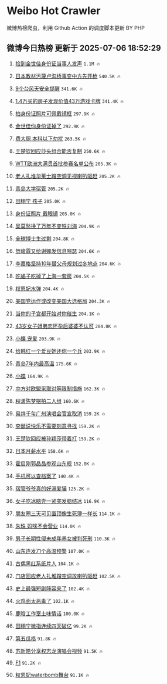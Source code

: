 # Weibo Hot Crawler 



微博热榜爬虫，利用 Github Action 的调度脚本更新 BY PHP 


## 微博今日热榜 更新于 2025-07-06 18:52:29 
1. [捡到金世佳身份证当事人发声](https://s.weibo.com/weibo?q=%23%E6%8D%A1%E5%88%B0%E9%87%91%E4%B8%96%E4%BD%B3%E8%BA%AB%E4%BB%BD%E8%AF%81%E5%BD%93%E4%BA%8B%E4%BA%BA%E5%8F%91%E5%A3%B0%23&t=31&band_rank=1&Refer=top) `1.1M 🔥` 

1. [日本教材污蔑卢沟桥事变中方先开枪](https://s.weibo.com/weibo?q=%23%E6%97%A5%E6%9C%AC%E6%95%99%E6%9D%90%E6%B1%A1%E8%94%91%E5%8D%A2%E6%B2%9F%E6%A1%A5%E4%BA%8B%E5%8F%98%E4%B8%AD%E6%96%B9%E5%85%88%E5%BC%80%E6%9E%AA%23&t=31&band_rank=2&Refer=top) `540.5K 🔥` 

1. [9个台风天安全提醒](https://s.weibo.com/weibo?q=%239%E4%B8%AA%E5%8F%B0%E9%A3%8E%E5%A4%A9%E5%AE%89%E5%85%A8%E6%8F%90%E9%86%92%23&t=31&band_rank=3&Refer=top) `341.6K 🔥` 

1. [1.4万买的房子发现价值43万游戏卡牌](https://s.weibo.com/weibo?q=%231.4%E4%B8%87%E4%B9%B0%E7%9A%84%E6%88%BF%E5%AD%90%E5%8F%91%E7%8E%B0%E4%BB%B7%E5%80%BC43%E4%B8%87%E6%B8%B8%E6%88%8F%E5%8D%A1%E7%89%8C%23&t=31&band_rank=4&Refer=top) `341.4K 🔥` 

1. [拍身份证照片可佩戴镜框](https://s.weibo.com/weibo?q=%23%E6%8B%8D%E8%BA%AB%E4%BB%BD%E8%AF%81%E7%85%A7%E7%89%87%E5%8F%AF%E4%BD%A9%E6%88%B4%E9%95%9C%E6%A1%86%23&t=31&band_rank=5&Refer=top) `297.9K 🔥` 

1. [金世佳你身份证掉了](https://s.weibo.com/weibo?q=%23%E9%87%91%E4%B8%96%E4%BD%B3%E4%BD%A0%E8%BA%AB%E4%BB%BD%E8%AF%81%E6%8E%89%E4%BA%86%23&t=31&band_rank=6&Refer=top) `292.9K 🔥` 

1. [费大厨 本科以下勿扰](https://s.weibo.com/weibo?q=%E8%B4%B9%E5%A4%A7%E5%8E%A8%20%E6%9C%AC%E7%A7%91%E4%BB%A5%E4%B8%8B%E5%8B%BF%E6%89%B0&t=31&band_rank=7&Refer=top) `263.5K 🔥` 

1. [王楚钦回应莎头组合能否复制](https://s.weibo.com/weibo?q=%23%E7%8E%8B%E6%A5%9A%E9%92%A6%E5%9B%9E%E5%BA%94%E8%8E%8E%E5%A4%B4%E7%BB%84%E5%90%88%E8%83%BD%E5%90%A6%E5%A4%8D%E5%88%B6%23&t=31&band_rank=8&Refer=top) `250.6K 🔥` 

1. [WTT欧洲大满贯首批参赛名单公布](https://s.weibo.com/weibo?q=%23WTT%E6%AC%A7%E6%B4%B2%E5%A4%A7%E6%BB%A1%E8%B4%AF%E9%A6%96%E6%89%B9%E5%8F%82%E8%B5%9B%E5%90%8D%E5%8D%95%E5%85%AC%E5%B8%83%23&t=31&band_rank=9&Refer=top) `205.3K 🔥` 

1. [老人扎堆华莱士蹭空调无视喇叭驱赶](https://s.weibo.com/weibo?q=%23%E8%80%81%E4%BA%BA%E6%89%8E%E5%A0%86%E5%8D%8E%E8%8E%B1%E5%A3%AB%E8%B9%AD%E7%A9%BA%E8%B0%83%E6%97%A0%E8%A7%86%E5%96%87%E5%8F%AD%E9%A9%B1%E8%B5%B6%23&t=31&band_rank=10&Refer=top) `205.2K 🔥` 

1. [青岛大学宿管](https://s.weibo.com/weibo?q=%23%E9%9D%92%E5%B2%9B%E5%A4%A7%E5%AD%A6%E5%AE%BF%E7%AE%A1%23&t=31&band_rank=11&Refer=top) `205.2K 🔥` 

1. [田栩宁 孩子](https://s.weibo.com/weibo?q=%E7%94%B0%E6%A0%A9%E5%AE%81%20%E5%AD%A9%E5%AD%90&t=31&band_rank=12&Refer=top) `205.0K 🔥` 

1. [身份证照片 戴眼镜](https://s.weibo.com/weibo?q=%E8%BA%AB%E4%BB%BD%E8%AF%81%E7%85%A7%E7%89%87%20%E6%88%B4%E7%9C%BC%E9%95%9C&t=31&band_rank=13&Refer=top) `205.0K 🔥` 

1. [吴莫愁换了万年不变铁刘海](https://s.weibo.com/weibo?q=%E5%90%B4%E8%8E%AB%E6%84%81%E6%8D%A2%E4%BA%86%E4%B8%87%E5%B9%B4%E4%B8%8D%E5%8F%98%E9%93%81%E5%88%98%E6%B5%B7&t=31&band_rank=14&Refer=top) `204.9K 🔥` 

1. [全球博士生过剩](https://s.weibo.com/weibo?q=%23%E5%85%A8%E7%90%83%E5%8D%9A%E5%A3%AB%E7%94%9F%E8%BF%87%E5%89%A9%23&t=31&band_rank=15&Refer=top) `204.8K 🔥` 

1. [贺峻霖又给谢娜发信息嘚瑟](https://s.weibo.com/weibo?q=%23%E8%B4%BA%E5%B3%BB%E9%9C%96%E5%8F%88%E7%BB%99%E8%B0%A2%E5%A8%9C%E5%8F%91%E4%BF%A1%E6%81%AF%E5%98%9A%E7%91%9F%23&t=31&band_rank=16&Refer=top) `204.6K 🔥` 

1. [李嘉格坚持10年替父母规划过冬地点](https://s.weibo.com/weibo?q=%E6%9D%8E%E5%98%89%E6%A0%BC%E5%9D%9A%E6%8C%8110%E5%B9%B4%E6%9B%BF%E7%88%B6%E6%AF%8D%E8%A7%84%E5%88%92%E8%BF%87%E5%86%AC%E5%9C%B0%E7%82%B9&t=31&band_rank=17&Refer=top) `204.6K 🔥` 

1. [吃蝎子吃掉了上海一套房](https://s.weibo.com/weibo?q=%E5%90%83%E8%9D%8E%E5%AD%90%E5%90%83%E6%8E%89%E4%BA%86%E4%B8%8A%E6%B5%B7%E4%B8%80%E5%A5%97%E6%88%BF&t=31&band_rank=18&Refer=top) `204.5K 🔥` 

1. [权恩妃水弹](https://s.weibo.com/weibo?q=%23%E6%9D%83%E6%81%A9%E5%A6%83%E6%B0%B4%E5%BC%B9%23&t=31&band_rank=19&Refer=top) `204.4K 🔥` 

1. [美国党运作或改变美国大选格局](https://s.weibo.com/weibo?q=%23%E7%BE%8E%E5%9B%BD%E5%85%9A%E8%BF%90%E4%BD%9C%E6%88%96%E6%94%B9%E5%8F%98%E7%BE%8E%E5%9B%BD%E5%A4%A7%E9%80%89%E6%A0%BC%E5%B1%80%23&t=31&band_rank=20&Refer=top) `204.3K 🔥` 

1. [当你的子宫都开始对你催生](https://s.weibo.com/weibo?q=%E5%BD%93%E4%BD%A0%E7%9A%84%E5%AD%90%E5%AE%AB%E9%83%BD%E5%BC%80%E5%A7%8B%E5%AF%B9%E4%BD%A0%E5%82%AC%E7%94%9F&t=31&band_rank=21&Refer=top) `204.1K 🔥` 

1. [43岁女子姐弟恋怀孕后婆婆不认可](https://s.weibo.com/weibo?q=%2343%E5%B2%81%E5%A5%B3%E5%AD%90%E5%A7%90%E5%BC%9F%E6%81%8B%E6%80%80%E5%AD%95%E5%90%8E%E5%A9%86%E5%A9%86%E4%B8%8D%E8%AE%A4%E5%8F%AF%23&t=31&band_rank=22&Refer=top) `204.0K 🔥` 

1. [小蝶 宠爱](https://s.weibo.com/weibo?q=%E5%B0%8F%E8%9D%B6%20%E5%AE%A0%E7%88%B1&t=31&band_rank=23&Refer=top) `203.9K 🔥` 

1. [给韩红一个爱豆她还你一个兵](https://s.weibo.com/weibo?q=%E7%BB%99%E9%9F%A9%E7%BA%A2%E4%B8%80%E4%B8%AA%E7%88%B1%E8%B1%86%E5%A5%B9%E8%BF%98%E4%BD%A0%E4%B8%80%E4%B8%AA%E5%85%B5&t=31&band_rank=24&Refer=top) `203.9K 🔥` 

1. [青岛7年内最高温](https://s.weibo.com/weibo?q=%E9%9D%92%E5%B2%9B7%E5%B9%B4%E5%86%85%E6%9C%80%E9%AB%98%E6%B8%A9&t=31&band_rank=25&Refer=top) `175.6K 🔥` 

1. [小蝶](https://s.weibo.com/weibo?q=%E5%B0%8F%E8%9D%B6&t=31&band_rank=26&Refer=top) `164.9K 🔥` 

1. [中方对欧盟采取对等限制措施](https://s.weibo.com/weibo?q=%23%E4%B8%AD%E6%96%B9%E5%AF%B9%E6%AC%A7%E7%9B%9F%E9%87%87%E5%8F%96%E5%AF%B9%E7%AD%89%E9%99%90%E5%88%B6%E6%8E%AA%E6%96%BD%23&t=31&band_rank=27&Refer=top) `162.3K 🔥` 

1. [程潇陈梦摆拍二人组](https://s.weibo.com/weibo?q=%E7%A8%8B%E6%BD%87%E9%99%88%E6%A2%A6%E6%91%86%E6%8B%8D%E4%BA%8C%E4%BA%BA%E7%BB%84&t=31&band_rank=28&Refer=top) `160.6K 🔥` 

1. [易烊千玺广州演唱会官宣取消](https://s.weibo.com/weibo?q=%23%E6%98%93%E7%83%8A%E5%8D%83%E7%8E%BA%E5%B9%BF%E5%B7%9E%E6%BC%94%E5%94%B1%E4%BC%9A%E5%AE%98%E5%AE%A3%E5%8F%96%E6%B6%88%23&t=31&band_rank=29&Refer=top) `159.2K 🔥` 

1. [李诞说快乐不需要刻意寻找](https://s.weibo.com/weibo?q=%23%E6%9D%8E%E8%AF%9E%E8%AF%B4%E5%BF%AB%E4%B9%90%E4%B8%8D%E9%9C%80%E8%A6%81%E5%88%BB%E6%84%8F%E5%AF%BB%E6%89%BE%23&t=31&band_rank=30&Refer=top) `159.2K 🔥` 

1. [王楚钦回应被孙颖莎带着打](https://s.weibo.com/weibo?q=%23%E7%8E%8B%E6%A5%9A%E9%92%A6%E5%9B%9E%E5%BA%94%E8%A2%AB%E5%AD%99%E9%A2%96%E8%8E%8E%E5%B8%A6%E7%9D%80%E6%89%93%23&t=31&band_rank=31&Refer=top) `159.2K 🔥` 

1. [日本月薪水平](https://s.weibo.com/weibo?q=%E6%97%A5%E6%9C%AC%E6%9C%88%E8%96%AA%E6%B0%B4%E5%B9%B3&t=31&band_rank=32&Refer=top) `158.6K 🔥` 

1. [霍启刚郭晶晶参观山东舰](https://s.weibo.com/weibo?q=%23%E9%9C%8D%E5%90%AF%E5%88%9A%E9%83%AD%E6%99%B6%E6%99%B6%E5%8F%82%E8%A7%82%E5%B1%B1%E4%B8%9C%E8%88%B0%23&t=31&band_rank=33&Refer=top) `152.0K 🔥` 

1. [手机可以查档案了](https://s.weibo.com/weibo?q=%23%E6%89%8B%E6%9C%BA%E5%8F%AF%E4%BB%A5%E6%9F%A5%E6%A1%A3%E6%A1%88%E4%BA%86%23&t=31&band_rank=34&Refer=top) `140.4K 🔥` 

1. [宿管爷爷真的好溺爱猫](https://s.weibo.com/weibo?q=%E5%AE%BF%E7%AE%A1%E7%88%B7%E7%88%B7%E7%9C%9F%E7%9A%84%E5%A5%BD%E6%BA%BA%E7%88%B1%E7%8C%AB&t=31&band_rank=35&Refer=top) `125.2K 🔥` 

1. [女子吃冰脑壳一紧突发脑结冰](https://s.weibo.com/weibo?q=%23%E5%A5%B3%E5%AD%90%E5%90%83%E5%86%B0%E8%84%91%E5%A3%B3%E4%B8%80%E7%B4%A7%E7%AA%81%E5%8F%91%E8%84%91%E7%BB%93%E5%86%B0%23&t=31&band_rank=36&Refer=top) `116.9K 🔥` 

1. [朋友圈三天可见置顶像生死簿一样长](https://s.weibo.com/weibo?q=%E6%9C%8B%E5%8F%8B%E5%9C%88%E4%B8%89%E5%A4%A9%E5%8F%AF%E8%A7%81%E7%BD%AE%E9%A1%B6%E5%83%8F%E7%94%9F%E6%AD%BB%E7%B0%BF%E4%B8%80%E6%A0%B7%E9%95%BF&t=31&band_rank=37&Refer=top) `114.1K 🔥` 

1. [朱珠 妈咪不会营业](https://s.weibo.com/weibo?q=%E6%9C%B1%E7%8F%A0%20%E5%A6%88%E5%92%AA%E4%B8%8D%E4%BC%9A%E8%90%A5%E4%B8%9A&t=31&band_rank=38&Refer=top) `114.0K 🔥` 

1. [男子长期性侵未成年养女被判死刑](https://s.weibo.com/weibo?q=%23%E7%94%B7%E5%AD%90%E9%95%BF%E6%9C%9F%E6%80%A7%E4%BE%B5%E6%9C%AA%E6%88%90%E5%B9%B4%E5%85%BB%E5%A5%B3%E8%A2%AB%E5%88%A4%E6%AD%BB%E5%88%91%23&t=31&band_rank=39&Refer=top) `110.3K 🔥` 

1. [山东连发71个高温预警](https://s.weibo.com/weibo?q=%23%E5%B1%B1%E4%B8%9C%E8%BF%9E%E5%8F%9171%E4%B8%AA%E9%AB%98%E6%B8%A9%E9%A2%84%E8%AD%A6%23&t=31&band_rank=40&Refer=top) `107.0K 🔥` 

1. [古偶黑红系纸片人](https://s.weibo.com/weibo?q=%E5%8F%A4%E5%81%B6%E9%BB%91%E7%BA%A2%E7%B3%BB%E7%BA%B8%E7%89%87%E4%BA%BA&t=31&band_rank=41&Refer=top) `104.1K 🔥` 

1. [门店回应老人扎堆蹭空调放喇叭驱赶](https://s.weibo.com/weibo?q=%23%E9%97%A8%E5%BA%97%E5%9B%9E%E5%BA%94%E8%80%81%E4%BA%BA%E6%89%8E%E5%A0%86%E8%B9%AD%E7%A9%BA%E8%B0%83%E6%94%BE%E5%96%87%E5%8F%AD%E9%A9%B1%E8%B5%B6%23&t=31&band_rank=42&Refer=top) `102.5K 🔥` 

1. [史上最强短剧阵容来了](https://s.weibo.com/weibo?q=%E5%8F%B2%E4%B8%8A%E6%9C%80%E5%BC%BA%E7%9F%AD%E5%89%A7%E9%98%B5%E5%AE%B9%E6%9D%A5%E4%BA%86&t=31&band_rank=43&Refer=top) `102.4K 🔥` 

1. [火鸡面太恶毒了](https://s.weibo.com/weibo?q=%E7%81%AB%E9%B8%A1%E9%9D%A2%E5%A4%AA%E6%81%B6%E6%AF%92%E4%BA%86&t=31&band_rank=44&Refer=top) `102.1K 🔥` 

1. [鹿晗工作室土味情话](https://s.weibo.com/weibo?q=%23%E9%B9%BF%E6%99%97%E5%B7%A5%E4%BD%9C%E5%AE%A4%E5%9C%9F%E5%91%B3%E6%83%85%E8%AF%9D%23&t=31&band_rank=45&Refer=top) `100.0K 🔥` 

1. [田栩宁微指连续四天破亿](https://s.weibo.com/weibo?q=%23%E7%94%B0%E6%A0%A9%E5%AE%81%E5%BE%AE%E6%8C%87%E8%BF%9E%E7%BB%AD%E5%9B%9B%E5%A4%A9%E7%A0%B4%E4%BA%BF%23&t=31&band_rank=46&Refer=top) `99.2K 🔥` 

1. [第五瓜格](https://s.weibo.com/weibo?q=%E7%AC%AC%E4%BA%94%E7%93%9C%E6%A0%BC&t=31&band_rank=47&Refer=top) `91.8K 🔥` 

1. [苏新皓分享权志龙演唱会视频](https://s.weibo.com/weibo?q=%23%E8%8B%8F%E6%96%B0%E7%9A%93%E5%88%86%E4%BA%AB%E6%9D%83%E5%BF%97%E9%BE%99%E6%BC%94%E5%94%B1%E4%BC%9A%E8%A7%86%E9%A2%91%23&t=31&band_rank=48&Refer=top) `91.5K 🔥` 

1. [F1](https://s.weibo.com/weibo?q=F1&t=31&band_rank=49&Refer=top) `91.2K 🔥` 

1. [权恩妃waterbomb舞台](https://s.weibo.com/weibo?q=%23%E6%9D%83%E6%81%A9%E5%A6%83waterbomb%E8%88%9E%E5%8F%B0%23&t=31&band_rank=50&Refer=top) `91.1K 🔥` 

